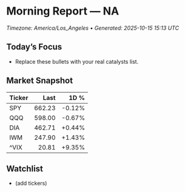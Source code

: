 # Morning Report — NA
_Timezone: America/Los_Angeles • Generated: 2025-10-15 15:13 UTC_

## Today’s Focus
- Replace these bullets with your real catalysts list.

## Market Snapshot
| Ticker | Last | 1D % |
|---|---:|---:|
| SPY | 662.23 | -0.12% |
| QQQ | 598.00 | -0.67% |
| DIA | 462.71 | +0.44% |
| IWM | 247.90 | +1.43% |
| ^VIX | 20.81 | +9.35% |

## Watchlist
- (add tickers)
